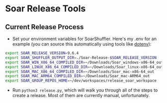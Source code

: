 # Soar Release Tools

## Current Release Process

* Set your environment variables for SoarShuffler. Here's my .env for an example (you can source this automatically using tools like [dotenv](https://github.com/ohmyzsh/ohmyzsh/tree/master/plugins/dotenv)):

```bash
export SOAR_RELEASE_VERSION=9.6.4
export SOAR_SHUFFLER_OUTPUT_DIR=./Soar-Release-$SOAR_RELEASE_VERSION
export SOAR_WIN_X86_64_COMPILED_DIR=~/Downloads/Soar_windows-x86-64_out
export SOAR_LINUX_X86_64_COMPILED_DIR=~/Downloads/Soar_linux-x86-64_out
export SOAR_MAC_X86_64_COMPILED_DIR=~/Downloads/Soar_mac-x86-64_out
export SOAR_MAC_ARM64_COMPILED_DIR=~/Downloads/Soar_mac-ARM64_out
export SOAR_GROUP_REPOS_HOME=~/dev/workspaces/release_soar_workspace
```

* Run `python3 release.py`, which will walk you through all of the steps to create a release. Most of them are currently manual, unfortunately.
